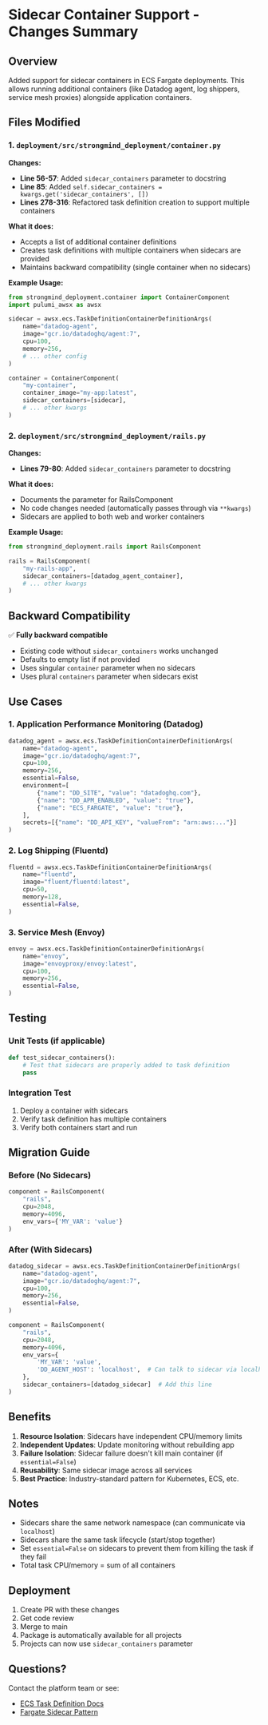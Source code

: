 # Sidecar Container Support - Changes Summary

## Overview

Added support for sidecar containers in ECS Fargate deployments. This allows running additional containers (like Datadog agent, log shippers, service mesh proxies) alongside application containers.

## Files Modified

### 1. `deployment/src/strongmind_deployment/container.py`

**Changes:**
- **Line 56-57**: Added `sidecar_containers` parameter to docstring
- **Line 85**: Added `self.sidecar_containers = kwargs.get('sidecar_containers', [])`
- **Lines 278-316**: Refactored task definition creation to support multiple containers

**What it does:**
- Accepts a list of additional container definitions
- Creates task definitions with multiple containers when sidecars are provided
- Maintains backward compatibility (single container when no sidecars)

**Example Usage:**
```python
from strongmind_deployment.container import ContainerComponent
import pulumi_awsx as awsx

sidecar = awsx.ecs.TaskDefinitionContainerDefinitionArgs(
    name="datadog-agent",
    image="gcr.io/datadoghq/agent:7",
    cpu=100,
    memory=256,
    # ... other config
)

container = ContainerComponent(
    "my-container",
    container_image="my-app:latest",
    sidecar_containers=[sidecar],
    # ... other kwargs
)
```

### 2. `deployment/src/strongmind_deployment/rails.py`

**Changes:**
- **Lines 79-80**: Added `sidecar_containers` parameter to docstring

**What it does:**
- Documents the parameter for RailsComponent
- No code changes needed (automatically passes through via `**kwargs`)
- Sidecars are applied to both web and worker containers

**Example Usage:**
```python
from strongmind_deployment.rails import RailsComponent

rails = RailsComponent(
    "my-rails-app",
    sidecar_containers=[datadog_agent_container],
    # ... other kwargs
)
```

## Backward Compatibility

✅ **Fully backward compatible**
- Existing code without `sidecar_containers` works unchanged
- Defaults to empty list if not provided
- Uses singular `container` parameter when no sidecars
- Uses plural `containers` parameter when sidecars exist

## Use Cases

### 1. Application Performance Monitoring (Datadog)
```python
datadog_agent = awsx.ecs.TaskDefinitionContainerDefinitionArgs(
    name="datadog-agent",
    image="gcr.io/datadoghq/agent:7",
    cpu=100,
    memory=256,
    essential=False,
    environment=[
        {"name": "DD_SITE", "value": "datadoghq.com"},
        {"name": "DD_APM_ENABLED", "value": "true"},
        {"name": "ECS_FARGATE", "value": "true"},
    ],
    secrets=[{"name": "DD_API_KEY", "valueFrom": "arn:aws:..."}]
)
```

### 2. Log Shipping (Fluentd)
```python
fluentd = awsx.ecs.TaskDefinitionContainerDefinitionArgs(
    name="fluentd",
    image="fluent/fluentd:latest",
    cpu=50,
    memory=128,
    essential=False,
)
```

### 3. Service Mesh (Envoy)
```python
envoy = awsx.ecs.TaskDefinitionContainerDefinitionArgs(
    name="envoy",
    image="envoyproxy/envoy:latest",
    cpu=100,
    memory=256,
    essential=False,
)
```

## Testing

### Unit Tests (if applicable)
```python
def test_sidecar_containers():
    # Test that sidecars are properly added to task definition
    pass
```

### Integration Test
1. Deploy a container with sidecars
2. Verify task definition has multiple containers
3. Verify both containers start and run

## Migration Guide

### Before (No Sidecars)
```python
component = RailsComponent(
    "rails",
    cpu=2048,
    memory=4096,
    env_vars={'MY_VAR': 'value'}
)
```

### After (With Sidecars)
```python
datadog_sidecar = awsx.ecs.TaskDefinitionContainerDefinitionArgs(
    name="datadog-agent",
    image="gcr.io/datadoghq/agent:7",
    cpu=100,
    memory=256,
    essential=False,
)

component = RailsComponent(
    "rails",
    cpu=2048,
    memory=4096,
    env_vars={
        'MY_VAR': 'value',
        'DD_AGENT_HOST': 'localhost',  # Can talk to sidecar via localhost
    },
    sidecar_containers=[datadog_sidecar]  # Add this line
)
```

## Benefits

1. **Resource Isolation**: Sidecars have independent CPU/memory limits
2. **Independent Updates**: Update monitoring without rebuilding app
3. **Failure Isolation**: Sidecar failure doesn't kill main container (if `essential=False`)
4. **Reusability**: Same sidecar image across all services
5. **Best Practice**: Industry-standard pattern for Kubernetes, ECS, etc.

## Notes

- Sidecars share the same network namespace (can communicate via `localhost`)
- Sidecars share the same task lifecycle (start/stop together)
- Set `essential=False` on sidecars to prevent them from killing the task if they fail
- Total task CPU/memory = sum of all containers

## Deployment

1. Create PR with these changes
2. Get code review
3. Merge to main
4. Package is automatically available for all projects
5. Projects can now use `sidecar_containers` parameter

## Questions?

Contact the platform team or see:
- [ECS Task Definition Docs](https://docs.aws.amazon.com/AmazonECS/latest/developerguide/task_definitions.html)
- [Fargate Sidecar Pattern](https://docs.aws.amazon.com/AmazonECS/latest/bestpracticesguide/fargate-sidecar.html)

